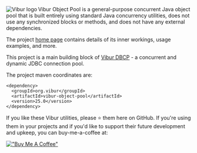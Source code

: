 <img align="left" src="http://www.vibur.org/img/vibur-130x130.png" alt="Vibur logo"> 
Vibur Object Pool is a general-purpose concurrent Java object pool that is built entirely using standard 
Java concurrency utilities, does not use any synchronized blocks or methods, and does not have any 
external dependencies.

The project [home page](http://www.vibur.org/vibur-object-pool/) contains details of its inner workings,
usage examples, and more.

This project is a main building block of [Vibur DBCP](https://github.com/vibur/vibur-dbcp) - a concurrent 
and dynamic JDBC connection pool. 

The project maven coordinates are:

```
<dependency>
  <groupId>org.vibur</groupId>
  <artifactId>vibur-object-pool</artifactId>
  <version>25.0</version>
</dependency>   
```

If you like these Vibur utilities, please ⭐ them here on GitHub. If you're using them in your projects and if you'd like to support their future development and upkeep, you can buy-me-a-coffee at:

[!["Buy Me A Coffee"](https://www.buymeacoffee.com/assets/img/custom_images/orange_img.png)](https://www.buymeacoffee.com/simeonmalchev)
